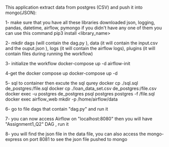 This application extract data from postgres (CSV) and push it into mongo(JSON):

1- make sure that you have all these libraries downloaded
json, logging, pandas, datetime, airflow, pymongo
if you didn't have any one of them you can use this command
pip3 install <library_name>

2- mkdir dags (will contain the dag.py ),
data (it will contain the input.csv and the ouput.json ),
logs (it will contain the airflow logs),
plugins (it will contain files during running the workflow)

3- initialize the workflow
docker-compose up -d airflow-init

4-get the docker compose up
docker-compose up -d

5- sql to container then excute the sql qurey
docker cp ./sql.sql de_postgres:/file.sql
docker cp ./loan_data_set.csv de_postgres:/file.csv
docker exec -u postgres de_postgres psql postgres postgres -f /file.sql
docker exec airflow_web mkdir -p /home/airflow/data

6- go to file dags that contain "dag.py" and run it

7- you can now access Airflow on "localhost:8080"
then you will have "Assignment1_Q2" DAG , run it

8- you will find the json file in the data file, you can also access the mongo-express on port 8081 to see
the json file pushed to mongo
